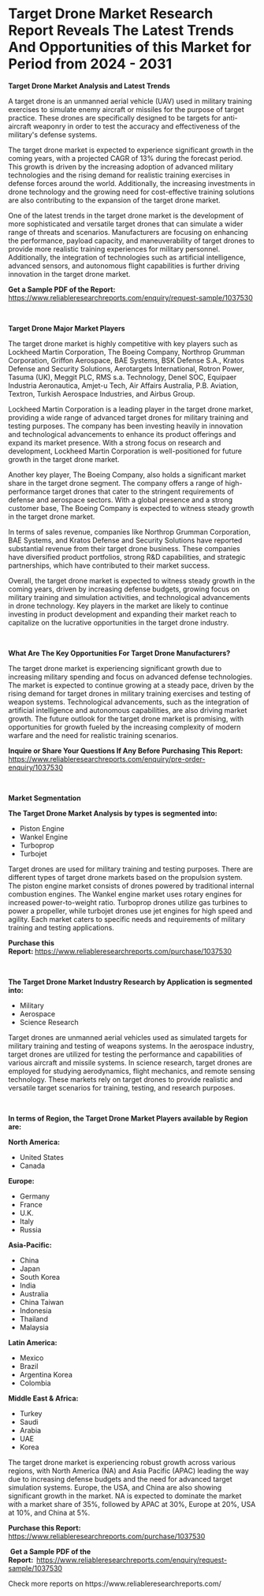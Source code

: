 <p><h1>Target Drone Market Research Report Reveals The Latest Trends And Opportunities of this Market for Period from 2024 - 2031</h1></p><p><strong>Target Drone Market Analysis and Latest Trends</strong></p>
<p><p>A target drone is an unmanned aerial vehicle (UAV) used in military training exercises to simulate enemy aircraft or missiles for the purpose of target practice. These drones are specifically designed to be targets for anti-aircraft weaponry in order to test the accuracy and effectiveness of the military's defense systems.</p><p>The target drone market is expected to experience significant growth in the coming years, with a projected CAGR of 13% during the forecast period. This growth is driven by the increasing adoption of advanced military technologies and the rising demand for realistic training exercises in defense forces around the world. Additionally, the increasing investments in drone technology and the growing need for cost-effective training solutions are also contributing to the expansion of the target drone market.</p><p>One of the latest trends in the target drone market is the development of more sophisticated and versatile target drones that can simulate a wider range of threats and scenarios. Manufacturers are focusing on enhancing the performance, payload capacity, and maneuverability of target drones to provide more realistic training experiences for military personnel. Additionally, the integration of technologies such as artificial intelligence, advanced sensors, and autonomous flight capabilities is further driving innovation in the target drone market.</p></p>
<p><strong>Get a Sample PDF of the Report:&nbsp;</strong> <a href="https://www.reliableresearchreports.com/enquiry/request-sample/1037530">https://www.reliableresearchreports.com/enquiry/request-sample/1037530</a></p>
<p>&nbsp;</p>
<p><strong>Target Drone Major Market Players</strong></p>
<p><p>The target drone market is highly competitive with key players such as Lockheed Martin Corporation, The Boeing Company, Northrop Grumman Corporation, Griffon Aerospace, BAE Systems, BSK Defense S.A., Kratos Defense and Security Solutions, Aerotargets International, Rotron Power, Tasuma (UK), Meggit PLC, RMS s.a. Technology, Denel SOC, Equipaer Industria Aeronautica, Amjet-u Tech, Air Affairs Australia, P.B. Aviation, Textron, Turkish Aerospace Industries, and Airbus Group.</p><p>Lockheed Martin Corporation is a leading player in the target drone market, providing a wide range of advanced target drones for military training and testing purposes. The company has been investing heavily in innovation and technological advancements to enhance its product offerings and expand its market presence. With a strong focus on research and development, Lockheed Martin Corporation is well-positioned for future growth in the target drone market.</p><p>Another key player, The Boeing Company, also holds a significant market share in the target drone segment. The company offers a range of high-performance target drones that cater to the stringent requirements of defense and aerospace sectors. With a global presence and a strong customer base, The Boeing Company is expected to witness steady growth in the target drone market.</p><p>In terms of sales revenue, companies like Northrop Grumman Corporation, BAE Systems, and Kratos Defense and Security Solutions have reported substantial revenue from their target drone business. These companies have diversified product portfolios, strong R&D capabilities, and strategic partnerships, which have contributed to their market success.</p><p>Overall, the target drone market is expected to witness steady growth in the coming years, driven by increasing defense budgets, growing focus on military training and simulation activities, and technological advancements in drone technology. Key players in the market are likely to continue investing in product development and expanding their market reach to capitalize on the lucrative opportunities in the target drone industry.</p></p>
<p>&nbsp;</p>
<p><strong>What Are The Key Opportunities For Target Drone Manufacturers?</strong></p>
<p><p>The target drone market is experiencing significant growth due to increasing military spending and focus on advanced defense technologies. The market is expected to continue growing at a steady pace, driven by the rising demand for target drones in military training exercises and testing of weapon systems. Technological advancements, such as the integration of artificial intelligence and autonomous capabilities, are also driving market growth. The future outlook for the target drone market is promising, with opportunities for growth fueled by the increasing complexity of modern warfare and the need for realistic training scenarios.</p></p>
<p><strong>Inquire or Share Your Questions If Any Before Purchasing This Report:</strong> <a href="https://www.reliableresearchreports.com/enquiry/pre-order-enquiry/1037530">https://www.reliableresearchreports.com/enquiry/pre-order-enquiry/1037530</a></p>
<p>&nbsp;</p>
<p><strong>Market Segmentation</strong></p>
<p><strong>The Target Drone Market Analysis by types is segmented into:</strong></p>
<p><ul><li>Piston Engine</li><li>Wankel Engine</li><li>Turboprop</li><li>Turbojet</li></ul></p>
<p><p>Target drones are used for military training and testing purposes. There are different types of target drone markets based on the propulsion system. The piston engine market consists of drones powered by traditional internal combustion engines. The Wankel engine market uses rotary engines for increased power-to-weight ratio. Turboprop drones utilize gas turbines to power a propeller, while turbojet drones use jet engines for high speed and agility. Each market caters to specific needs and requirements of military training and testing applications.</p></p>
<p><strong>Purchase this Report:&nbsp;</strong><a href="https://www.reliableresearchreports.com/purchase/1037530">https://www.reliableresearchreports.com/purchase/1037530</a></p>
<p>&nbsp;</p>
<p><strong>The Target Drone Market Industry Research by Application is segmented into:</strong></p>
<p><ul><li>Military</li><li>Aerospace</li><li>Science Research</li></ul></p>
<p><p>Target drones are unmanned aerial vehicles used as simulated targets for military training and testing of weapons systems. In the aerospace industry, target drones are utilized for testing the performance and capabilities of various aircraft and missile systems. In science research, target drones are employed for studying aerodynamics, flight mechanics, and remote sensing technology. These markets rely on target drones to provide realistic and versatile target scenarios for training, testing, and research purposes.</p></p>
<p>&nbsp;</p>
<p><strong>In terms of Region, the Target Drone Market Players available by Region are:</strong></p>
<p>
    <p> <strong> North America: </strong>
        <ul>
            <li>United States</li>
            <li>Canada</li>
        </ul>
        </p> 
    <p> <strong> Europe: </strong>
        <ul>
            <li>Germany</li>
            <li>France</li>
            <li>U.K.</li>
            <li>Italy</li>
            <li>Russia</li>
        </ul>
        </p> 
    <p> <strong> Asia-Pacific: </strong>
        <ul>
            <li>China</li>
            <li>Japan</li>
            <li>South Korea</li>
            <li>India</li>
            <li>Australia</li>
            <li>China Taiwan</li>
            <li>Indonesia</li>
            <li>Thailand</li>
            <li>Malaysia</li>
        </ul>
        </p> 
    <p> <strong> Latin America: </strong>
        <ul>
            <li>Mexico</li>
            <li>Brazil</li>
            <li>Argentina Korea</li>
            <li>Colombia</li>
        </ul>
        </p> 
    <p> <strong> Middle East & Africa: </strong>
        <ul>
            <li>Turkey</li>
            <li>Saudi</li>
            <li>Arabia</li>
            <li>UAE</li>
            <li>Korea</li>
        </ul>
    </p>
    </p>
<p><p>The target drone market is experiencing robust growth across various regions, with North America (NA) and Asia Pacific (APAC) leading the way due to increasing defense budgets and the need for advanced target simulation systems. Europe, the USA, and China are also showing significant growth in the market. NA is expected to dominate the market with a market share of 35%, followed by APAC at 30%, Europe at 20%, USA at 10%, and China at 5%.</p></p>
<p><strong>Purchase this Report: </strong><a href="https://www.reliableresearchreports.com/purchase/1037530">https://www.reliableresearchreports.com/purchase/1037530</a></p>
<p>&nbsp;<strong>Get a Sample PDF of the Report:&nbsp;&nbsp;</strong><a href="https://www.reliableresearchreports.com/enquiry/request-sample/1037530">https://www.reliableresearchreports.com/enquiry/request-sample/1037530</a></p>
<p><strong></strong></p>
<p>Check more reports on https://www.reliableresearchreports.com/</p>